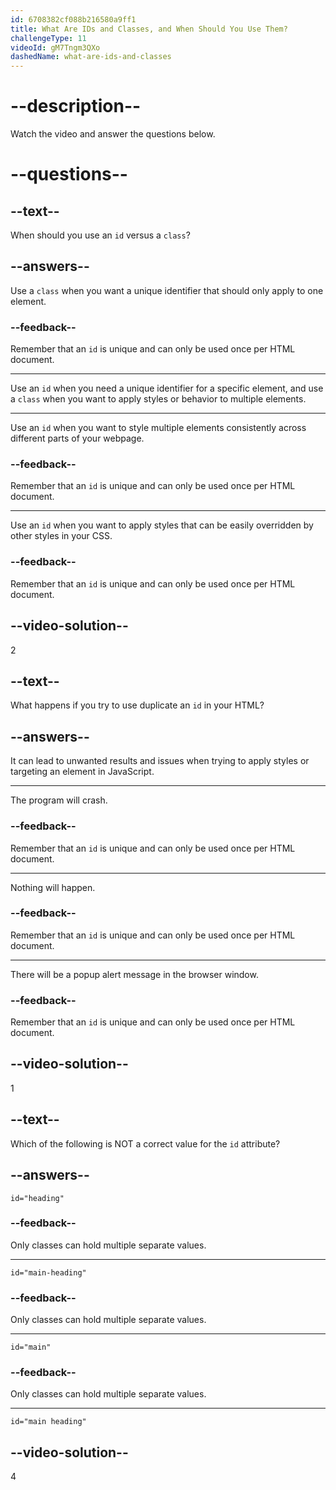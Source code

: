 ```yaml
---
id: 6708382cf088b216580a9ff1
title: What Are IDs and Classes, and When Should You Use Them?
challengeType: 11
videoId: gM7Tngm3QXo
dashedName: what-are-ids-and-classes
---
```


# --description--

Watch the video and answer the questions below.

# --questions--

## --text--

When should you use an `id` versus a `class`?

## --answers--

Use a `class` when you want a unique identifier that should only apply to one element.

### --feedback--

Remember that an `id` is unique and can only be used once per HTML document.

---

Use an `id` when you need a unique identifier for a specific element, and use a `class` when you want to apply styles or behavior to multiple elements.

---

Use an `id` when you want to style multiple elements consistently across different parts of your webpage.

### --feedback--

Remember that an `id` is unique and can only be used once per HTML document.

---

Use an `id` when you want to apply styles that can be easily overridden by other styles in your CSS.

### --feedback--

Remember that an `id` is unique and can only be used once per HTML document.

## --video-solution--

2

## --text--

What happens if you try to use duplicate an `id` in your HTML?

## --answers--

It can lead to unwanted results and issues when trying to apply styles or targeting an element in JavaScript.

---

The program will crash.

### --feedback--

Remember that an `id` is unique and can only be used once per HTML document.

---

Nothing will happen.

### --feedback--

Remember that an `id` is unique and can only be used once per HTML document.

---

There will be a popup alert message in the browser window.

### --feedback--

Remember that an `id` is unique and can only be used once per HTML document.

## --video-solution--

1

## --text--

Which of the following is NOT a correct value for the `id` attribute?

## --answers--

`id="heading"`

### --feedback--

Only classes can hold multiple separate values. 

---

`id="main-heading"`

### --feedback--

Only classes can hold multiple separate values. 

---

`id="main"`

### --feedback--

Only classes can hold multiple separate values. 

---

`id="main heading"`

## --video-solution--

4
